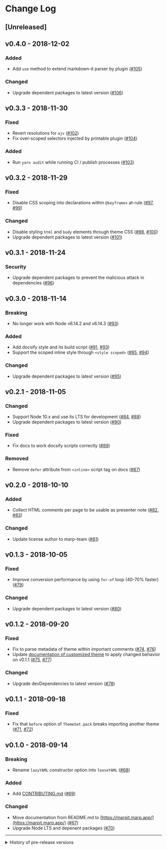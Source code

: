 # Change Log

## [Unreleased]

## v0.4.0 - 2018-12-02

### Added

- Add `use` method to extend markdown-it parser by plugin ([#105](https://github.com/marp-team/marpit/pull/105))

### Changed

- Upgrade dependent packages to latest version ([#106](https://github.com/marp-team/marpit/pull/106))

## v0.3.3 - 2018-11-30

### Fixed

- Revert resolutions for `ajv` ([#102](https://github.com/marp-team/marpit/pull/102))
- Fix over-scoped selectors injected by printable plugin ([#104](https://github.com/marp-team/marpit/pull/104))

### Added

- Run `yarn audit` while running CI / publish processes ([#103](https://github.com/marp-team/marpit/pull/103))

## v0.3.2 - 2018-11-29

### Fixed

- Disable CSS scoping into declarations within `@keyframes` at-rule ([#97](https://github.com/marp-team/marpit/issues/97), [#99](https://github.com/marp-team/marpit/pull/99))

### Changed

- Disable styling `html` and `body` elements through theme CSS ([#98](https://github.com/marp-team/marpit/issues/98), [#100](https://github.com/marp-team/marpit/pull/100))
- Upgrade dependent packages to latest version ([#101](https://github.com/marp-team/marpit/pull/101))

## v0.3.1 - 2018-11-24

### Security

- Upgrade dependent packages to prevent the malicious attack in dependencies ([#96](https://github.com/marp-team/marpit/pull/96))

## v0.3.0 - 2018-11-14

### Breaking

- No longer work with Node v6.14.2 and v6.14.3 ([#93](https://github.com/marp-team/marpit/pull/93))

### Added

- Add docsify style and its build script ([#91](https://github.com/marp-team/marpit/issues/91), [#93](https://github.com/marp-team/marpit/pull/93))
- Support the scoped inline style through `<style scoped>` ([#85](https://github.com/marp-team/marpit/issues/85), [#94](https://github.com/marp-team/marpit/pull/94))

### Changed

- Upgrade dependent packages to latest version ([#95](https://github.com/marp-team/marpit/pull/95))

## v0.2.1 - 2018-11-05

### Changed

- Support Node 10.x and use its LTS for development ([#84](https://github.com/marp-team/marpit/pull/84), [#88](https://github.com/marp-team/marpit/pull/88))
- Upgrade dependent packages to latest version ([#90](https://github.com/marp-team/marpit/pull/90))

### Fixed

- Fix docs to work docsify scripts correctly ([#89](https://github.com/marp-team/marpit/pull/89))

### Removed

- Remove `defer` attribute from `<inline>` script tag on docs ([#87](https://github.com/marp-team/marpit/pull/87))

## v0.2.0 - 2018-10-10

### Added

- Collect HTML comments per page to be usable as presenter note ([#82](https://github.com/marp-team/marpit/issues/82), [#83](https://github.com/marp-team/marpit/pull/83))

### Changed

- Update license author to marp-team ([#81](https://github.com/marp-team/marpit/pull/81))

## v0.1.3 - 2018-10-05

### Fixed

- Improve conversion performance by using `for-of` loop (40-70% faster) ([#79](https://github.com/marp-team/marpit/pull/79))

### Changed

- Upgrade dependent packages to latest version ([#80](https://github.com/marp-team/marpit/pull/80))

## v0.1.2 - 2018-09-20

### Fixed

- Fix to parse metadata of theme within important comments ([#74](https://github.com/marp-team/marpit/pull/74), [#76](https://github.com/marp-team/marpit/pull/76))
- Update [documentation of customized theme](https://marpit.marp.app/theme-css?id=customized-theme) to apply changed behavior on v0.1.1 ([#75](https://github.com/marp-team/marpit/pull/75), [#77](https://github.com/marp-team/marpit/pull/77))

### Changed

- Upgrade devDependencies to latest version ([#78](https://github.com/marp-team/marpit/pull/78))

## v0.1.1 - 2018-09-18

### Fixed

- Fix that `before` option of `ThemeSet.pack` breaks importing another theme ([#71](https://github.com/marp-team/marpit/pull/71), [#72](https://github.com/marp-team/marpit/pull/72))

## v0.1.0 - 2018-09-14

### Breaking

- Rename `lazyYAML` constructor option into `looseYAML` ([#68](https://github.com/marp-team/marpit/pull/68))

### Added

- Add [CONTRIBUTING.md](.github/CONTRIBUTING.md) ([#69](https://github.com/marp-team/marpit/pull/69))

### Changed

- Move documentation from README.md to [https://marpit.marp.app/](https://marpit.marp.app/) ([#67](https://github.com/marp-team/marpit/pull/67))
- Upgrade Node LTS and depenent packages ([#70](https://github.com/marp-team/marpit/pull/70))

---

<details><summary>History of pre-release versions</summary>

## v0.0.15 - 2018-09-06

### Fixed

- Improve rendering header and footer to use inline tokens ([#66](https://github.com/marp-team/marpit/pull/66))

## v0.0.14 - 2018-09-02

### Added

- Support image resizing with `width` and `height` keyword ([#62](https://github.com/marp-team/marpit/pull/62))
- Add document page on [https://marpit.marp.app/](https://marpit.marp.app/) ([#60](https://github.com/marp-team/marpit/pull/60), [#61](https://github.com/marp-team/marpit/pull/61), [#63](https://github.com/marp-team/marpit/pull/63))

### Changed

- Upgrade Babel to 7 stable ([#64](https://github.com/marp-team/marpit/pull/64))
- Update Marpit API URL to use own domains ([#59](https://github.com/marp-team/marpit/pull/59))

## v0.0.13 - 2018-08-27

### Added

- Support CSS scoping by element id ([#57](https://github.com/marp-team/marpit/pull/57))

### Fixed

- Improve type definition about slide containers, theme metas, and internal variables ([#56](https://github.com/marp-team/marpit/pull/56), [#58](https://github.com/marp-team/marpit/pull/58))

## v0.0.12 - 2018-08-18

### Removed

- Remove Unicode Emoji support due to many issues on stable Chrome ([#53](https://github.com/marp-team/marpit/pull/53))

### Changed

- Improve lazy YAML parsing to apply in defined directives only ([#54](https://github.com/marp-team/marpit/pull/54))
- Upgrade Node LTS and depenent packages ([#55](https://github.com/marp-team/marpit/pull/55))

## v0.0.11 - 2018-08-12

### Added

- Lazy yaml support by `lazyYAML` option ([#49](https://github.com/marp-team/marpit/pull/49))
- Support `class` directive defined by array ([#51](https://github.com/marp-team/marpit/pull/51))
- Parse inline comment ([#52](https://github.com/marp-team/marpit/pull/52))

### Fixed

- Bugfix: Pass `class` attribute to pseudo section on advanced background ([#48](https://github.com/marp-team/marpit/pull/48))

### Changed

- Migrate coverage report service from [Coveralls](https://coveralls.io/github/marp-team/marpit?branch=master) to [Codecov](https://codecov.io/gh/marp-team/marpit) ([#50](https://github.com/marp-team/marpit/pull/50))

## v0.0.10 - 2018-08-05

### Breaking

- Improve appending/prepending style on `ThemeSet#pack` ([`appendStyle` option](https://github.com/marp-team/marpit/blob/c1fce7c7f80fb563111b8b0e34d98eabc5c834a3/src/theme_set.js#L171) is renamed to [`after`](https://github.com/marp-team/marpit/blob/e68f0bb38a6d894cce80fa811d41952635a886b6/src/theme_set.js#L172)) ([#47](https://github.com/marp-team/marpit/pull/47))

### Changed

- Mark Marpit's `options` property as immutable ([#46](https://github.com/marp-team/marpit/pull/46))
- Migrate test framework from mocha to jest ([#43](https://github.com/marp-team/marpit/pull/43))
- Migrate CI from Travis CI to CircleCI ([#44](https://github.com/marp-team/marpit/pull/44))

## v0.0.9 - 2018-07-23

### Added

- Add the basic TypeScript definition ([#40](https://github.com/marp-team/marpit/pull/40))
- Support heading divider ([#41](https://github.com/marp-team/marpit/pull/41))

### Changed

- Upgrade Node LTS and depenent packages ([#42](https://github.com/marp-team/marpit/pull/42))

## v0.0.8 - 2018-06-28

### Added

- Support Unicode 11.0 emoji ([#39](https://github.com/marp-team/marpit/pull/39))

### Fixed

- Apply `color` style to pseudo layer of advanced backgrounds ([#37](https://github.com/marp-team/marpit/pull/37))
- Fix JSDoc: Missing `color` prop in the definition of local directives ([#38](https://github.com/marp-team/marpit/pull/38))

## v0.0.7 - 2018-06-04

### Added

- Support `backgroundColor` and `color` local directives ([#32](https://github.com/marp-team/marpit/pull/32))

### Fixed

- Suppress confusable theme import when tweaking ([#33](https://github.com/marp-team/marpit/pull/33))

### Removed

- Remove `workaround` flag support from Marpit's `inlineSVG` option ([#35](https://github.com/marp-team/marpit/pull/35))

## v0.0.6 - 2018-05-29

### Added

- Add `header` and `footer` directives ([#22](https://github.com/marp-team/marpit/pull/22))
- Support importing other theme CSS with `@import` (or `@import-theme`) ([#24](https://github.com/marp-team/marpit/pull/24))
- Support tweaking theme style through `<style>` element or `style` global directive ([#25](https://github.com/marp-team/marpit/pull/25))
- Add PostCSS import rollup plugin to work `@charset` and `@import` at-rules correctly ([#26](https://github.com/marp-team/marpit/pull/26))

### Fixed

- Fix over-stripped comments in the inline code ([#28](https://github.com/marp-team/marpit/pull/28))
- Hide `section::after` pseudo-element without pagination ([#29](https://github.com/marp-team/marpit/pull/29))

### Changed

- Change role of pagination layer to pseudo layer on advanced background ([#27](https://github.com/marp-team/marpit/pull/27))

## v0.0.5 - 2018-05-12

### Added

- Add `paginate` local directive ([#17](https://github.com/marp-team/marpit/pull/17))
- Make Unicode emoji printable ([#18](https://github.com/marp-team/marpit/pull/18))

### Security

- Prevent style injections ([#19](https://github.com/marp-team/marpit/pull/19))

## v0.0.4 - 2018-05-05

### Added

- Implement CSS filter for image and advanced backgrounds ([#14](https://github.com/marp-team/marpit/pull/14))
- Implement split backgrounds in advanced background mode ([#16](https://github.com/marp-team/marpit/pull/16))

### Fixed

- Fix PostCSS printable plugin to allow printing the advanced backgrounds ([#15](https://github.com/marp-team/marpit/pull/15))

## v0.0.3 - 2018-05-02

### Added

- Implement background image resizing with keyword and scale ([#10](https://github.com/marp-team/marpit/pull/10))
- Support advanced background mode with inline SVG, for multiple images and filters ([#11](https://github.com/marp-team/marpit/pull/11))
- Update docs about background images ([#13](https://github.com/marp-team/marpit/pull/13))

### Changed

- Upgrade node to the latest LTS version v8.11.1 ([#12](https://github.com/marp-team/marpit/pull/12))

## v0.0.2 - 2018-04-28

### Added

- Support background image syntax ([#4](https://github.com/marp-team/marpit/pull/4), [#5](https://github.com/marp-team/marpit/pull/5), and [#8](https://github.com/marp-team/marpit/pull/8))
- Add [JSDoc documentation to `ThemeSet` class methods](https://marpit-api.marp.app/themeset) ([#7](https://github.com/marp-team/marpit/pull/7))

### Changed

- Improve the sweep logic of blank paragraphs by split into another plugin ([#8](https://github.com/marp-team/marpit/pull/8))

## v0.0.1 - 2018-03-28

### Added

- Add JSDoc about `Marpit` class

### Changed

- Optional inline SVG workaround ([#1](https://github.com/marp-team/marpit/pull/1))
- Split the injection of markdown-it plugins and provide interface of markdown-it plugin ([#2](https://github.com/marp-team/marpit/pull/2))
- Split rendering style into `Marpit#renderStyle` ([#3](https://github.com/marp-team/marpit/pull/3))

## v0.0.0 - 2018-03-24

- Initial release. It does not cover integration test and document fully.

</details>

